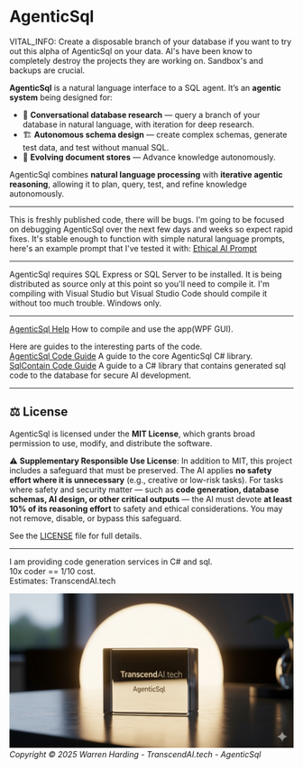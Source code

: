 # AgenticSql

VITAL_INFO:
Create a disposable branch of your database if you want to try out this alpha of AgenticSql on your data. AI's have been know to completely destroy the projects they are working on. Sandbox's and backups are crucial.

**AgenticSql** is a natural language interface to a SQL agent. It’s an **agentic system** being designed for:  

- 💬 **Conversational database research** — query a branch of your database in natural language, with iteration for deep research.  
- 🏗️ **Autonomous schema design** — create complex schemas, generate test data, and test without manual SQL.  
- 📂 **Evolving document stores** — Advance knowledge autonomously.

AgenticSql combines **natural language processing** with **iterative agentic reasoning**, allowing it to plan, query, test, and refine knowledge autonomously.

---

This is freshly published code, there will be bugs. I'm going to be focused on debugging AgenticSql over the next few days and weeks so expect rapid fixes. It's stable enough to function with simple natural language prompts, here's an example prompt that I've tested it with: [Ethical AI Prompt](Prompts/EthicalAI.txt)

---

AgenticSql requires SQL Express or SQL Server to be installed. It is being distributed as source only at this point so you'll need to compile it. I'm compiling with Visual Studio but Visual Studio Code should compile it without too much trouble. Windows only.

---

[AgenticSql Help](AgenticSqlHelp.md) How to compile and use the app(WPF GUI).

Here are guides to the interesting parts of the code.</br>
[AgenticSql Code Guide](AgenticSqlCodeGuide.md) A guide to the core AgenticSql C# library.</br>
[SqlContain Code Guide](SqlContainCodeGuide.md) A guide to a C# library that contains generated sql code to the database for secure AI development.

---

## ⚖️ License

AgenticSql is licensed under the **MIT License**, which grants broad permission to use, modify, and distribute the software.

⚠️ **Supplementary Responsible Use License**:
In addition to MIT, this project includes a safeguard that must be preserved. The AI applies **no safety effort where it is unnecessary** (e.g., creative or low-risk tasks). For tasks where safety and security matter — such as **code generation, database schemas, AI design, or other critical outputs** — the AI must devote **at least 10% of its reasoning effort** to safety and ethical considerations. You may not remove, disable, or bypass this safeguard.

See the [LICENSE](./LICENSE) file for full details.

---
I am providing code generation services in C# and sql.</br>
10x coder == 1/10 cost.</br>
Estimates: TranscendAI.tech

![Footer Logo](agenticsql.jpg)
*Copyright © 2025 Warren Harding - TranscendAI.tech - AgenticSql*

